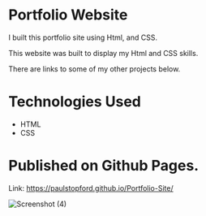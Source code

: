 # Portfolio Website

I built this portfolio site using Html, and CSS.

This website was built to display my Html and CSS skills.

There are links to some of my other projects below.

# Technologies Used

* HTML
* CSS

# Published on Github Pages.

Link: https://paulstopford.github.io/Portfolio-Site/
 
![Screenshot (4)](https://github.com/PaulStopford/Portfolio-Site/assets/70069533/c88cbf7e-79e9-41c1-aa7b-017a313b9a0b)
